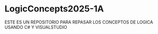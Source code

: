 # LogicConcepts2025-1A
ESTE ES UN REPOSITORIO PARA REPASAR LOS CONCEPTOS DE LOGICA USANDO C#  Y VISUALSTUDIO
